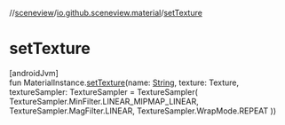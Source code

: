 //[sceneview](../../index.md)/[io.github.sceneview.material](index.md)/[setTexture](set-texture.md)

# setTexture

[androidJvm]\
fun MaterialInstance.[setTexture](set-texture.md)(name: [String](https://kotlinlang.org/api/latest/jvm/stdlib/kotlin/-string/index.html), texture: Texture, textureSampler: TextureSampler = TextureSampler(
        TextureSampler.MinFilter.LINEAR_MIPMAP_LINEAR,
        TextureSampler.MagFilter.LINEAR,
        TextureSampler.WrapMode.REPEAT
    ))
